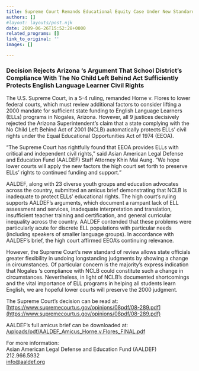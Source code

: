 ```yaml
---
title: Supreme Court Remands Educational Equity Case Under New Standard of Review
authors: []
#layout: layouts/post.njk
date: 2009-06-26T15:52:28+0000
related_programs: []
link_to_original: ''
images: []

---
```

### Decision Rejects Arizona ‘s Argument That School District’s Compliance With The No Child Left Behind Act Sufficiently Protects English Language Learner Civil Rights

The U.S. Supreme Court, in a 5-4 ruling, remanded Horne v. Flores to lower
federal courts, which must review additional factors to consider lifting a 2000
mandate for sufficient state funding to English Language Learners (ELLs)
programs in Nogales, Arizona. However, all 9 justices decisively rejected the
Arizona Superintendent’s claim that a state complying with the No Child Left
Behind Act of 2001 (NCLB) automatically protects ELLs’ civil rights under the
Equal Educational Opportunities Act of 1974 (EEOA).

“The Supreme Court has rightfully found that EEOA provides ELLs with critical
and independent civil rights,” said Asian American Legal Defense and Education
Fund (AALDEF) Staff Attorney Khin Mai Aung. “We hope lower courts will apply the
new factors the high court set forth to preserve ELLs’ rights to continued
funding and support.”

AALDEF, along with 23 diverse youth groups and education advocates across the
country, submitted an amicus brief demonstrating that NCLB is inadequate to
protect ELLs’ educational rights. The high court’s ruling supports AALDEF’s
arguments, which document a rampant lack of ELL assessment and services,
inadequate interpretation and translation, insufficient teacher training and
certification, and general curricular inequality across the country. AALDEF
contended that these problems were particularly acute for discrete ELL
populations with particular needs (including speakers of smaller language
groups). In accordance with AALDEF’s brief, the high court affirmed EEOA’s
continuing relevance.

However, the Supreme Court’s new standard of review allows state officials
greater flexibility in undoing longstanding judgments by showing a change in
circumstances. Of particular concern is the majority’s express indication that
Nogales ‘s compliance with NCLB could constitute such a change in circumstances.
Nevertheless, in light of NCLB’s documented shortcomings and the vital
importance of ELL programs in helping all students learn English, we are hopeful
lower courts will preserve the 2000 judgment.

The Supreme Court’s decision can be read at:
[https://www.supremecourtus.gov/opinions/08pdf/08-289.pdf](https://www.supremecourtus.gov/opinions/08pdf/08-289.pdf)

AALDEF’s full amicus brief can be downloaded at: [/uploads/pdf/AALDEF_Amicus_Horne.v.Flores_FINAL.pdf](/uploads/pdf/AALDEF_Amicus_Horne.v.Flores_FINAL.pdf)

For more information:  
Asian American Legal Defense and Education Fund (AALDEF)  
212\.966.5932  
[info@aaldef.org](mailto:info@aaldef.org)